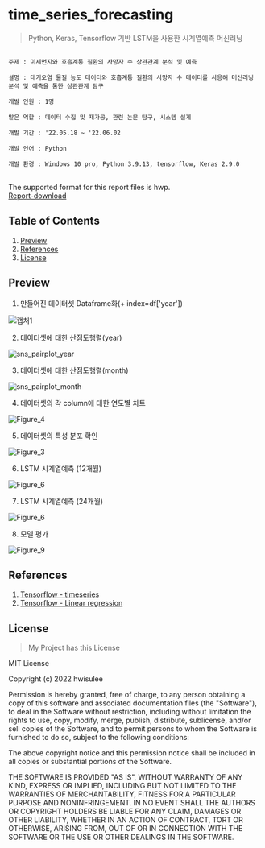 # time_series_forecasting
>Python, Keras, Tensorflow 기반 LSTM을 사용한 시계열예측 머신러닝

<pre>
<code>
주제 : 미세먼지와 호흡계통 질환의 사망자 수 상관관계 분석 및 예측</br>
설명 : 대기오염 물질 농도 데이터와 호흡계통 질환의 사망자 수 데이터를 사용해 머신러닝 분석 및 예측을 통한 상관관계 탐구</br>
개발 인원 : 1명</br>
맡은 역할 : 데이터 수집 및 재가공, 관련 논문 탐구, 시스템 설계</br>
개발 기간 : '22.05.18 ~ '22.06.02</br>
개발 언어 : Python</br>
개발 환경 : Windows 10 pro, Python 3.9.13, tensorflow, Keras 2.9.0
</code>
</pre>

The supported format for this report files is hwp.<br>
[Report-download](https://drive.google.com/file/d/1HHa-d-Bx-HVgbcb2ZrPYt3a845zEzKoG/view?usp=sharing)

## Table of Contents
1. [Preview](#preview)
2. [References](#references)
3. [License](#license)

<h2 id="preview">Preview</h2>

1. 만들어진 데이터셋 Dataframe화(+ index=df['year'])

![캡처1](https://user-images.githubusercontent.com/62528282/170856101-e0e12c86-8596-4525-b426-cc35a4a10633.PNG)

2. 데이터셋에 대한 산점도행렬(year)

![sns_pairplot_year](https://user-images.githubusercontent.com/62528282/170855982-b8952376-fc80-4fef-a0ce-23f6438cac92.png)

3. 데이터셋에 대한 산점도행렬(month)

![sns_pairplot_month](https://user-images.githubusercontent.com/62528282/170855984-e76cef7b-5f33-4926-bd17-ca11c0554a79.png)

4. 데이터셋의 각 column에 대한 연도별 차트

![Figure_4](https://user-images.githubusercontent.com/62528282/170856059-dfc297b1-30bd-489c-bf43-36bdb537676e.png)

5. 데이터셋의 특성 분포 확인

![Figure_3](https://user-images.githubusercontent.com/62528282/171444660-ea7f17a7-28e8-4a3a-a5c0-9f3298566461.png)

6. LSTM 시계열예측 (12개월)

![Figure_6](https://user-images.githubusercontent.com/62528282/171444723-5f133b17-06bc-46f3-b02d-2bd6be8e6480.png)

7. LSTM 시계열예측 (24개월)

![Figure_6](https://user-images.githubusercontent.com/62528282/171444748-4547671a-58ad-460c-8991-18628b82c92d.png)

8. 모델 평가

![Figure_9](https://user-images.githubusercontent.com/62528282/171445065-f4648207-3bc5-4111-b82f-c08b33b128d8.png)

<h2 id="references">References</h2>

1. [Tensorflow - timeseries](https://www.tensorflow.org/tutorials/structured_data/time_series)
2. [Tensorflow - Linear regression](https://www.tensorflow.org/tutorials/keras/regression?hl=ko)

<h2 id="license">License</h2>

>My Project has this License

MIT License

Copyright (c) 2022 hwisulee

Permission is hereby granted, free of charge, to any person obtaining a copy
of this software and associated documentation files (the "Software"), to deal
in the Software without restriction, including without limitation the rights
to use, copy, modify, merge, publish, distribute, sublicense, and/or sell
copies of the Software, and to permit persons to whom the Software is
furnished to do so, subject to the following conditions:

The above copyright notice and this permission notice shall be included in all
copies or substantial portions of the Software.

THE SOFTWARE IS PROVIDED "AS IS", WITHOUT WARRANTY OF ANY KIND, EXPRESS OR
IMPLIED, INCLUDING BUT NOT LIMITED TO THE WARRANTIES OF MERCHANTABILITY,
FITNESS FOR A PARTICULAR PURPOSE AND NONINFRINGEMENT. IN NO EVENT SHALL THE
AUTHORS OR COPYRIGHT HOLDERS BE LIABLE FOR ANY CLAIM, DAMAGES OR OTHER
LIABILITY, WHETHER IN AN ACTION OF CONTRACT, TORT OR OTHERWISE, ARISING FROM,
OUT OF OR IN CONNECTION WITH THE SOFTWARE OR THE USE OR OTHER DEALINGS IN THE
SOFTWARE.
